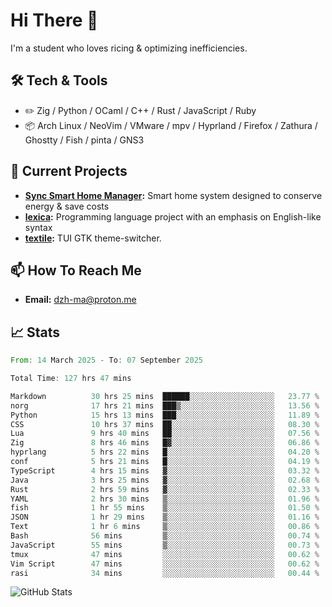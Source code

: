 # Hi There 👋
I'm a student who loves ricing & optimizing inefficiencies.
## 🛠️ Tech & Tools
- ✏️  Zig / Python / OCaml / C++ / Rust / JavaScript / Ruby
- 📦 Arch Linux / NeoVim / VMware / mpv / Hyprland / Firefox / Zathura / Ghostty / Fish / pinta / GNS3
## 🔭 Current Projects
- **[Sync Smart Home Manager](https://github.com/dzh-ma/sync):** Smart home system designed to conserve energy & save costs
- **[lexica](https://github.com/dzh-ma/lexica):** Programming language project with an emphasis on English-like syntax
- **[textile](https://github.com/dzh-ma/textile):** TUI GTK theme-switcher.
## 📫 How To Reach Me
- **Email:** [dzh-ma@proton.me](mailto:dzh-ma@proton.me)
## 📈 Stats
<!--START_SECTION:waka-->

```rust
From: 14 March 2025 - To: 07 September 2025

Total Time: 127 hrs 47 mins

Markdown          30 hrs 25 mins  ██████░░░░░░░░░░░░░░░░░░░   23.77 %
norg              17 hrs 21 mins  ███▒░░░░░░░░░░░░░░░░░░░░░   13.56 %
Python            15 hrs 13 mins  ███░░░░░░░░░░░░░░░░░░░░░░   11.89 %
CSS               10 hrs 37 mins  ██░░░░░░░░░░░░░░░░░░░░░░░   08.30 %
Lua               9 hrs 40 mins   ██░░░░░░░░░░░░░░░░░░░░░░░   07.56 %
Zig               8 hrs 46 mins   █▓░░░░░░░░░░░░░░░░░░░░░░░   06.86 %
hyprlang          5 hrs 22 mins   █░░░░░░░░░░░░░░░░░░░░░░░░   04.20 %
conf              5 hrs 21 mins   █░░░░░░░░░░░░░░░░░░░░░░░░   04.19 %
TypeScript        4 hrs 15 mins   ▓░░░░░░░░░░░░░░░░░░░░░░░░   03.32 %
Java              3 hrs 25 mins   ▓░░░░░░░░░░░░░░░░░░░░░░░░   02.68 %
Rust              2 hrs 59 mins   ▓░░░░░░░░░░░░░░░░░░░░░░░░   02.33 %
YAML              2 hrs 30 mins   ▒░░░░░░░░░░░░░░░░░░░░░░░░   01.96 %
fish              1 hr 55 mins    ▒░░░░░░░░░░░░░░░░░░░░░░░░   01.50 %
JSON              1 hr 29 mins    ▒░░░░░░░░░░░░░░░░░░░░░░░░   01.16 %
Text              1 hr 6 mins     ▒░░░░░░░░░░░░░░░░░░░░░░░░   00.86 %
Bash              56 mins         ▒░░░░░░░░░░░░░░░░░░░░░░░░   00.74 %
JavaScript        55 mins         ▒░░░░░░░░░░░░░░░░░░░░░░░░   00.73 %
tmux              47 mins         ░░░░░░░░░░░░░░░░░░░░░░░░░   00.62 %
Vim Script        47 mins         ░░░░░░░░░░░░░░░░░░░░░░░░░   00.62 %
rasi              34 mins         ░░░░░░░░░░░░░░░░░░░░░░░░░   00.44 %
```

<!--END_SECTION:waka-->

![GitHub Stats](https://github-readme-stats.vercel.app/api?username=dzh-ma&show_icons=true&theme=transparent)
